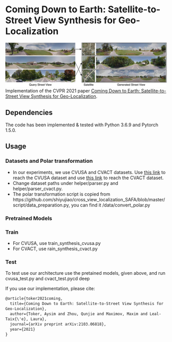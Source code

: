 <h1> Coming Down to Earth: Satellite-to-Street View Synthesis for Geo-Localization </h1>
<img src="./teaser-small.png">
Implementation of the CVPR 2021 paper <a href="https://arxiv.org/pdf/2103.06818.pdf">Coming Down to Earth: Satellite-to-Street View Synthesis for Geo-Localization</a>. 
<h2> Dependencies </h2>
The code has been implemented & tested with Python 3.6.9 and Pytorch 1.5.0.
<h2> Usage </h2>
<h3> Datasets and Polar transformation</h3>
<ul>
<li> In our experiments, we use CVUSA and CVACT datasets. Use <a href="https://github.com/viibridges/crossnet">this link</a> to reach the CVUSA dataset and use <a href="https://github.com/Liumouliu/OriCNN">this link</a> to reach the CVACT dataset. </li>
<li> Change dataset paths under helper/parser.py and helper/parser_cvact.py. </li>
<li> The polar transformation script is copied from https://github.com/shiyujiao/cross_view_localization_SAFA/blob/master/script/data_preparation.py, you can find it /data/convert_polar.py </li>
</ul>
<h3> Pretrained Models </h3>
<h3> Train </h3>
<ul>
<li> For CVUSA, use train_synthesis_cvusa.py </li>
<li> For CVACT, use rain_synthesis_cvact.py </li>
</ul>
<h3> Test </h3>
To test use our architecture use the pretained models, given above, and run cvusa_test.py and cvact_test.pycd deep  

If you use our implementation, please cite:
```
@article{toker2021coming,
  title={Coming Down to Earth: Satellite-to-Street View Synthesis for Geo-Localization},
  author={Toker, Aysim and Zhou, Qunjie and Maximov, Maxim and Leal-Taix{\'e}, Laura},
  journal={arXiv preprint arXiv:2103.06818},
  year={2021}
}
```
